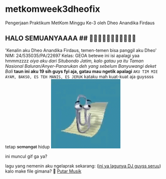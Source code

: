 # metkomweek3dheofix
Pengerjaan Praktikum MetKom Minggu Ke-3 oleh Dheo Anandika Firdaus
## HALO SEMUANYAAAA ## 👋👋🏻👋🏼👋🏽👋🏾👋🏿
'Kenalin aku Dheo Anandika Firdaus, temen-temen bisa panggil aku Dheo'
NIM: 24/535035/PA/22697
Kelas: GEOA
betewe ini isi apalagi yaa hmmmzzzz 
*oiya aku dari Situbondo Jatim, kalo gatau ya itu Taman Nasional Baluran/Anyer-Panarukan deh yang sebelum Banyuwangi deket Bali*
**taun ini aku 19 sih guys fyi aja, gatau mau ngetik apalagi**
`AKU TIM MIE AYAM, BAKSO, ES TEH MANIS, ES JERUK`
kataku mah kuat-kuat aja guyssss tetap ~~semangat~~ hidup
![sapaan](image.png)

ini muncul gif ga ya?

lagu yang nemenin aku ngelaprak sekarang:
([ini ya lagunya DJ guyss seruu](https://open.spotify.com/intl-id/track/7KCKOvXWgy38wRW76ekqsv?si=c52f5da499de4e6e))
kalo make file gimana? 
🎵 [Putar Musik](audio1/DJ%20NGAPAIN%20REPOT%20SLOW%20VIRAL%20TIKTOK%20FULL%20SONG%20MAMAN%20FVNDY%202025.mp3)

